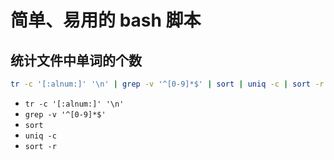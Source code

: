 # 简单、易用的 bash 脚本

## 统计文件中单词的个数

``` bash
tr -c '[:alnum:]' '\n' | grep -v '^[0-9]*$' | sort | uniq -c | sort -r
```

* `tr -c '[:alnum:]' '\n'`
* `grep -v '^[0-9]*$'`
* `sort`
* `uniq -c`
* `sort -r`

